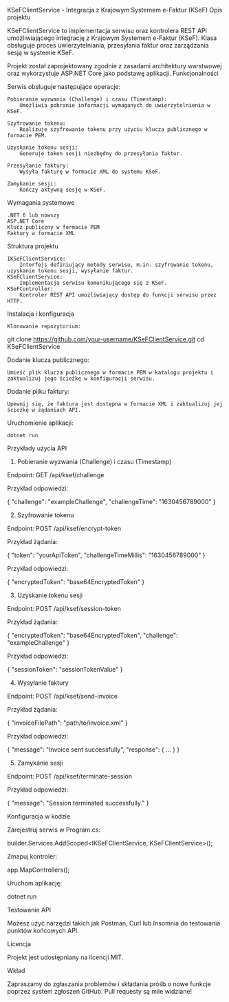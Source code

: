 KSeFClientService - Integracja z Krajowym Systemem e-Faktur (KSeF)
Opis projektu

KSeFClientService to implementacja serwisu oraz kontrolera REST API umożliwiającego integrację z Krajowym Systemem e-Faktur (KSeF). Klasa obsługuje proces uwierzytelniania, przesyłania faktur oraz zarządzania sesją w systemie KSeF.

Projekt został zaprojektowany zgodnie z zasadami architektury warstwowej oraz wykorzystuje ASP.NET Core jako podstawę aplikacji.
Funkcjonalności

Serwis obsługuje następujące operacje:

    Pobieranie wyzwania (Challenge) i czasu (Timestamp):
        Umożliwia pobranie informacji wymaganych do uwierzytelnienia w KSeF.

    Szyfrowanie tokenu:
        Realizuje szyfrowanie tokenu przy użyciu klucza publicznego w formacie PEM.

    Uzyskanie tokenu sesji:
        Generuje token sesji niezbędny do przesyłania faktur.

    Przesyłanie faktury:
        Wysyła fakturę w formacie XML do systemu KSeF.

    Zamykanie sesji:
        Kończy aktywną sesję w KSeF.

Wymagania systemowe

    .NET 6 lub nowszy
    ASP.NET Core
    Klucz publiczny w formacie PEM
    Faktury w formacie XML

Struktura projektu

    IKSeFClientService:
        Interfejs definiujący metody serwisu, m.in. szyfrowanie tokenu, uzyskanie tokenu sesji, wysyłanie faktur.
    KSeFClientService:
        Implementacja serwisu komunikującego się z KSeF.
    KSeFController:
        Kontroler REST API umożliwiający dostęp do funkcji serwisu przez HTTP.

Instalacja i konfiguracja

    Klonowanie repozytorium:

git clone https://github.com/your-username/KSeFClientService.git
cd KSeFClientService

Dodanie klucza publicznego:

    Umieść plik klucza publicznego w formacie PEM w katalogu projektu i zaktualizuj jego ścieżkę w konfiguracji serwisu.

Dodanie pliku faktury:

    Upewnij się, że faktura jest dostępna w formacie XML i zaktualizuj jej ścieżkę w żądaniach API.

Uruchomienie aplikacji:

    dotnet run

Przykłady użycia API
1. Pobieranie wyzwania (Challenge) i czasu (Timestamp)

Endpoint: GET /api/ksef/challenge

Przykład odpowiedzi:

{
  "challenge": "exampleChallenge",
  "challengeTime": "1630456789000"
}

2. Szyfrowanie tokenu

Endpoint: POST /api/ksef/encrypt-token

Przykład żądania:

{
  "token": "yourApiToken",
  "challengeTimeMillis": "1630456789000"
}

Przykład odpowiedzi:

{
  "encryptedToken": "base64EncryptedToken"
}

3. Uzyskanie tokenu sesji

Endpoint: POST /api/ksef/session-token

Przykład żądania:

{
  "encryptedToken": "base64EncryptedToken",
  "challenge": "exampleChallenge"
}

Przykład odpowiedzi:

{
  "sessionToken": "sessionTokenValue"
}

4. Wysyłanie faktury

Endpoint: POST /api/ksef/send-invoice

Przykład żądania:

{
  "invoiceFilePath": "path/to/invoice.xml"
}

Przykład odpowiedzi:

{
  "message": "Invoice sent successfully",
  "response": { ... }
}

5. Zamykanie sesji

Endpoint: POST /api/ksef/terminate-session

Przykład odpowiedzi:

{
  "message": "Session terminated successfully."
}

Konfiguracja w kodzie

Zarejestruj serwis w Program.cs:

builder.Services.AddScoped<IKSeFClientService, KSeFClientService>();

Zmapuj kontroler:

app.MapControllers();

Uruchom aplikację:

dotnet run

Testowanie API

Możesz użyć narzędzi takich jak Postman, Curl lub Insomnia do testowania punktów końcowych API.

Licencja

Projekt jest udostępniany na licencji MIT.

Wkład

Zapraszamy do zgłaszania problemów i składania próśb o nowe funkcje poprzez system zgłoszeń GitHub. Pull requesty są mile widziane!
